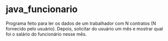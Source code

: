 # java_funcionario
Programa feito para ler os dados de um trabalhador com N contratos (N fornecido pelo usuário). Depois, solicitar do usuário um mês e mostrar qual foi o salário do funcionário nesse mês.
